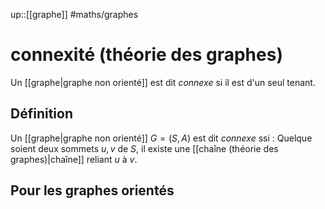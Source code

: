 up::[[graphe]]
#maths/graphes 
# connexité (théorie des graphes)
Un [[graphe|graphe non orienté]] est dit _connexe_ si il est d'un seul tenant.

## Définition
Un [[graphe|graphe non orienté]] $G = (S, A)$ est dit _connexe_ ssi :
Quelque soient deux sommets $u, v$ de $S$, il existe une [[chaîne (théorie des graphes)|chaîne]] reliant $u$ à $v$.

## Pour les graphes orientés
